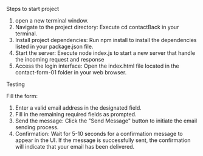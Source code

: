 Steps to start project

1. open a new terminal window.
2. Navigate to the project directory: Execute cd contactBack in your terminal.
3. Install project dependencies: Run npm install to install the dependencies listed in your package.json file.
4. Start the server: Execute node index.js to start a new server that handle the incoming request and response
5. Access the login interface: Open the index.html file located in the contact-form-01 folder in your web browser.

Testing

Fill the form:

1. Enter a valid email address in the designated field.
2. Fill in the remaining required fields as prompted.
3. Send the message: Click the "Send Message" button to initiate the email sending process.
4. Confirmation: Wait for 5-10 seconds for a confirmation message to appear in the UI. If the message is successfully     sent, the confirmation will indicate that your email has been delivered.
